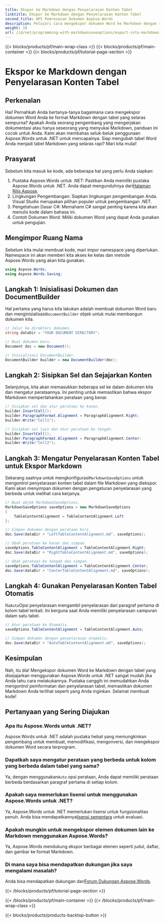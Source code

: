 ```yaml
---
title: Ekspor ke Markdown dengan Penyelarasan Konten Tabel
linktitle: Ekspor ke Markdown dengan Penyelarasan Konten Tabel
second_title: API Pemrosesan Dokumen Aspose.Words
description: Pelajari cara mengekspor dokumen Word ke Markdown dengan tabel yang selaras menggunakan Aspose.Words untuk .NET. Ikuti panduan langkah demi langkah kami untuk tabel Markdown yang sempurna.
weight: 10
url: /id/net/programming-with-markdownsaveoptions/export-into-markdown-with-table-content-alignment/
---
```


{{< blocks/products/pf/main-wrap-class >}}
{{< blocks/products/pf/main-container >}}
{{< blocks/products/pf/tutorial-page-section >}}

# Ekspor ke Markdown dengan Penyelarasan Konten Tabel

## Perkenalan

Hai! Pernahkah Anda bertanya-tanya bagaimana cara mengekspor dokumen Word Anda ke format Markdown dengan tabel yang selaras sempurna? Apakah Anda seorang pengembang yang mengerjakan dokumentasi atau hanya seseorang yang menyukai Markdown, panduan ini cocok untuk Anda. Kami akan membahas seluk-beluk penggunaan Aspose.Words untuk .NET untuk mencapainya. Siap mengubah tabel Word Anda menjadi tabel Markdown yang selaras rapi? Mari kita mulai!

## Prasyarat

Sebelum kita masuk ke kode, ada beberapa hal yang perlu Anda siapkan:

1.  Pustaka Aspose.Words untuk .NET: Pastikan Anda memiliki pustaka Aspose.Words untuk .NET. Anda dapat mengunduhnya dari[Halaman Rilis Aspose](https://releases.aspose.com/words/net/).
2. Lingkungan Pengembangan: Siapkan lingkungan pengembangan Anda. Visual Studio merupakan pilihan populer untuk pengembangan .NET.
3. Pengetahuan Dasar C#: Memahami C# sangat penting karena kita akan menulis kode dalam bahasa ini.
4. Contoh Dokumen Word: Miliki dokumen Word yang dapat Anda gunakan untuk pengujian.

## Mengimpor Ruang Nama

Sebelum kita mulai membuat kode, mari impor namespace yang diperlukan. Namespace ini akan memberi kita akses ke kelas dan metode Aspose.Words yang akan kita gunakan.

```csharp
using Aspose.Words;
using Aspose.Words.Saving;
```

## Langkah 1: Inisialisasi Dokumen dan DocumentBuilder

Hal pertama yang harus kita lakukan adalah membuat dokumen Word baru dan menginisialisasi`DocumentBuilder` objek untuk mulai membangun dokumen kita.

```csharp
// Jalur ke direktori dokumen.
string dataDir = "YOUR DOCUMENT DIRECTORY";

// Buat dokumen baru.
Document doc = new Document();

// Inisialisasi DocumentBuilder.
DocumentBuilder builder = new DocumentBuilder(doc);
```

## Langkah 2: Sisipkan Sel dan Sejajarkan Konten

Selanjutnya, kita akan memasukkan beberapa sel ke dalam dokumen kita dan mengatur perataannya. Ini penting untuk memastikan bahwa ekspor Markdown mempertahankan perataan yang benar.

```csharp
// Sisipkan sel dan atur perataan ke kanan.
builder.InsertCell();
builder.ParagraphFormat.Alignment = ParagraphAlignment.Right;
builder.Write("Cell1");

// Sisipkan sel lain dan atur perataan ke tengah.
builder.InsertCell();
builder.ParagraphFormat.Alignment = ParagraphAlignment.Center;
builder.Write("Cell2");
```

## Langkah 3: Mengatur Penyelarasan Konten Tabel untuk Ekspor Markdown

 Sekarang saatnya untuk mengkonfigurasi`MarkdownSaveOptions` untuk mengontrol penyelarasan konten tabel dalam file Markdown yang diekspor. Kami akan menyimpan dokumen dengan pengaturan penyelarasan yang berbeda untuk melihat cara kerjanya.

```csharp
// Buat objek MarkdownSaveOptions.
MarkdownSaveOptions saveOptions = new MarkdownSaveOptions
{
    TableContentAlignment = TableContentAlignment.Left
};

// Simpan dokumen dengan perataan kiri.
doc.Save(dataDir + "LeftTableContentAlignment.md", saveOptions);

// Ubah perataan ke kanan dan simpan.
saveOptions.TableContentAlignment = TableContentAlignment.Right;
doc.Save(dataDir + "RightTableContentAlignment.md", saveOptions);

// Ubah perataan ke tengah dan simpan.
saveOptions.TableContentAlignment = TableContentAlignment.Center;
doc.Save(dataDir + "CenterTableContentAlignment.md", saveOptions);
```

## Langkah 4: Gunakan Penyelarasan Konten Tabel Otomatis

 Itu`Auto`Opsi penyelarasan mengambil penyelarasan dari paragraf pertama di kolom tabel terkait. Ini berguna saat Anda memiliki penyelarasan campuran dalam satu tabel.

```csharp
// Atur perataan ke Otomatis.
saveOptions.TableContentAlignment = TableContentAlignment.Auto;

// Simpan dokumen dengan penyelarasan otomatis.
doc.Save(dataDir + "AutoTableContentAlignment.md", saveOptions);
```

## Kesimpulan

Nah, itu dia! Mengekspor dokumen Word ke Markdown dengan tabel yang disejajarkan menggunakan Aspose.Words untuk .NET sangat mudah jika Anda tahu cara melakukannya. Pustaka canggih ini memudahkan Anda mengontrol pemformatan dan penyelarasan tabel, memastikan dokumen Markdown Anda terlihat seperti yang Anda inginkan. Selamat membuat kode!

## Pertanyaan yang Sering Diajukan

### Apa itu Aspose.Words untuk .NET?
Aspose.Words untuk .NET adalah pustaka hebat yang memungkinkan pengembang untuk membuat, memodifikasi, mengonversi, dan mengekspor dokumen Word secara terprogram.

### Dapatkah saya mengatur perataan yang berbeda untuk kolom yang berbeda dalam tabel yang sama?
 Ya, dengan menggunakan`Auto` opsi perataan, Anda dapat memiliki perataan berbeda berdasarkan paragraf pertama di setiap kolom.

### Apakah saya memerlukan lisensi untuk menggunakan Aspose.Words untuk .NET?
 Ya, Aspose.Words untuk .NET memerlukan lisensi untuk fungsionalitas penuh. Anda bisa mendapatkannya[lisensi sementara](https://purchase.aspose.com/temporary-license/) untuk evaluasi.

### Apakah mungkin untuk mengekspor elemen dokumen lain ke Markdown menggunakan Aspose.Words?
Ya, Aspose.Words mendukung ekspor berbagai elemen seperti judul, daftar, dan gambar ke format Markdown.

### Di mana saya bisa mendapatkan dukungan jika saya mengalami masalah?
 Anda bisa mendapatkan dukungan dari[Forum Dukungan Aspose.Words](https://forum.aspose.com/c/words/8).

{{< /blocks/products/pf/tutorial-page-section >}}

{{< /blocks/products/pf/main-container >}}
{{< /blocks/products/pf/main-wrap-class >}}

{{< blocks/products/products-backtop-button >}}

